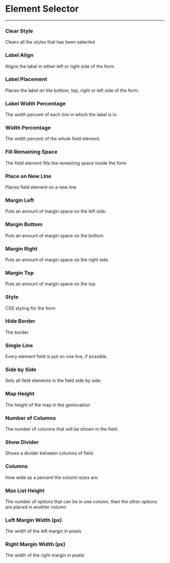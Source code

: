 # Element Selector

---

### Clear Style
Clears all the styles that has been selected
### Label Align
Aligns the label in either left or right side of the form.
### Label Placement
Places the label on the bottom, top, right or left side of the form.
### Label Width Percentage
The width percent of each line in which the label is in.
### Width Percentage
The width percent of the whole field element.
### Fill Remaining Space
The field element fills the remaining space inside the form
### Place on New LIne
Places field element on a new line
### Margin Left
Puts an amount of margin space on the left side.
### Margin Bottom
Puts an amount of margin space on the bottom.
### Margin Right
Puts an amount of margin space on the right side.
### Margin Top 
Puts an amount of margin space on the top.
### Style
CSS styling for the form 
### Hide Border
The border
### Single Line
Every element field is put on one line, if possible.
### Side by Side
Sets all field elements in the field side by side.
### Map Height
The height of the map in the geolocation 
### Number of Columns
The number of columns that will be shown in the field.
### Show Divider
Shows a divider between columns of field.
### Columns
How wide as a percent the column sizes are.
### Max List Height
The number of options that can be in one column, then the other options are placed in another column

### Left Margin Width (px)
The width of the left margin in pixels
### Right Margin Width (px)
The width of the right margin in pixels
